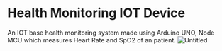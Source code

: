 # Health Monitoring IOT Device
An IOT base health monitoring system made using Arduino UNO, Node MCU which measures Heart Rate and SpO2 of an patient. 
![Untitled](https://user-images.githubusercontent.com/29546290/182782064-67342ce1-488d-47b1-ba67-fd52d084154f.jpg)
